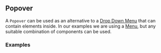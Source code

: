 ## Popover

A `Popover` can be used as an alternative to a [Drop Down Menu](/#/components/dropdown-menu)
that can contain elements inside. In our examples we are using a [Menu](/#/components/menu),
but any suitable combination of components can be used.

### Examples

